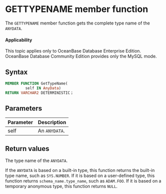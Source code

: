GETTYPENAME member function
=====================================

The `GETTYPENAME` member function gets the complete type name of the `ANYDATA`.

<main id="notice" >
    <h4>Applicability</h4>
    <p>This topic applies only to OceanBase Database Enterprise Edition. OceanBase Database Community Edition provides only the MySQL mode. </p>
  </main>

Syntax
-----------------------

```sql
MEMBER FUNCTION GetTypeName(
         self IN AnyData)
RETURN VARCHAR2 DETERMINISTIC；
```



Parameters
-------------------------



| Parameter | Description |
|------|---------------|
| self | An `ANYDATA`.  |



Return values
------------------------

The type name of the `ANYDATA`.

If the `ANYDATA` is based on a built-in type, this function returns the built-in type name, such as `SYS.NUMBER`. If it is based on a user-defined type, this function returns `schema_name.type_name`, such as `ADAM.FOO`. If it is based on a temporary anonymous type, this function returns `NULL`.
